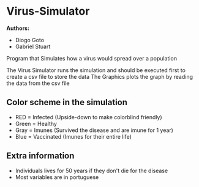# Virus-Simulator
**Authors:**
- Diogo Goto
- Gabriel Stuart

Program that Simulates how a virus would spread over a population

The Virus Simulator runs the simulation and should be executed first to create a csv file to store the data
The Graphics plots the graph by reading the data from the csv file

## Color scheme in the simulation
- RED = Infected (Upside-down to make colorblind friendly)
- Green = Healthy
- Gray = Imunes (Survived the disease and are imune for 1 year)
- Blue = Vaccinated (Imunes for their entire life)

## Extra information
- Individuals lives for 50 years if they don't die for the disease 
- Most variables are in portuguese 
